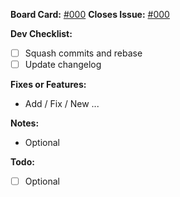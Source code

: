**Board Card:** [#000](https://trello.com/b/)
**Closes Issue:** [#000](https://github.com/frismaury/gelmdetra/issues/#)

**Dev Checklist:**
- [ ] Squash commits and rebase
- [ ] Update changelog

**Fixes or Features:**
- Add / Fix / New ...

**Notes:**
- Optional

**Todo:**
- [ ] Optional
